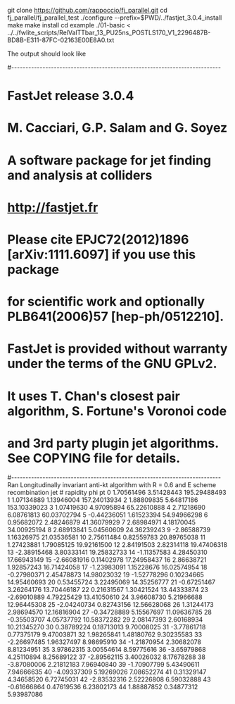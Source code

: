 git clone https://github.com/rappoccio/fj_parallel.git
cd fj_parallel/fj_parallel_test
./configure --prefix=$PWD/../fastjet_3.0.4_install
make
make install
cd example
./01-basic < ../../fwlite_scripts/RelValTTbar_13_PU25ns_POSTLS170_V1_2296487B-BD8B-E311-87FC-02163E00E8A0.txt


The output should look like

#--------------------------------------------------------------------------
#                         FastJet release 3.0.4
#                 M. Cacciari, G.P. Salam and G. Soyez                  
#     A software package for jet finding and analysis at colliders      
#                           http://fastjet.fr                           
#	                                                                      
# Please cite EPJC72(2012)1896 [arXiv:1111.6097] if you use this package
# for scientific work and optionally PLB641(2006)57 [hep-ph/0512210].   
#                                                                       
# FastJet is provided without warranty under the terms of the GNU GPLv2.
# It uses T. Chan's closest pair algorithm, S. Fortune's Voronoi code
# and 3rd party plugin jet algorithms. See COPYING file for details.
#--------------------------------------------------------------------------
Ran Longitudinally invariant anti-kt algorithm with R = 0.6 and E scheme recombination
jet #        rapidity             phi              pt
    0      1.70561496      3.51428443    195.29488493
    1      1.07134889      1.13946004    157.24013934
    2      1.88809835      5.64817186    153.10339023
    3      1.07419630      4.97095894     65.22610888
    4      2.71218690      6.08761813     60.03702794
    5     -0.44236051      1.61523394     54.94966298
    6      0.95682072      2.48246879     41.36079929
    7      2.68984971      4.18170045     34.00925194
    8      2.68913841      5.04560609     24.36239243
    9     -2.86588739      1.16326975     21.03536581
   10      2.75611484      0.82559783     20.89765038
   11      1.27423881      1.79085125     19.92161500
   12      2.84191503      2.82314118     19.47406318
   13     -2.38915468      3.80333141     19.25832733
   14     -1.11357583      4.28450310     17.66943149
   15     -2.66081916      0.11402978     17.24958437
   16      2.86638721      1.92857243     16.71424058
   17     -1.23983091      1.15228676     16.02574954
   18     -0.27980371      2.45478873     14.98023032
   19     -1.52778296      0.10234665     14.95460693
   20      0.53455724      3.22495069     14.35256777
   21     -0.67251467      3.26264176     13.70446187
   22      0.21631567      1.30421524     13.44333874
   23     -2.69010889      4.79225429     13.41050610
   24      3.96608730      5.21966688     12.96445308
   25     -2.04240734      0.82743156     12.56628068
   26      1.31244173      2.98694570     12.16816904
   27     -0.34728889      5.15567697     11.09636785
   28     -0.35503707      4.05737792     10.58372282
   29      2.08147393      2.60168934     10.21345270
   30      0.38789224      0.18713013      9.70008025
   31     -3.77861718      0.77375179      9.47003871
   32      1.98265841      1.48180762      9.30235583
   33     -2.26697485      1.96327497      8.98695910
   34     -1.21870954      2.30682078      8.81234951
   35      3.97862315      3.00554614      8.59775616
   36     -3.65979868      4.25110894      8.25689122
   37     -2.89562115      3.40026032      8.17678288
   38     -3.87080006      2.21812183      7.96940840
   39     -1.70907799      5.43490611      7.94666635
   40     -4.09337309      5.19269026      7.08652274
   41      0.31329147      4.34658520      6.72745031
   42     -2.83532316      2.52226808      6.59032888
   43     -0.61666864      0.47619536      6.23802173
   44      1.88887852      0.34877312      5.93987086
